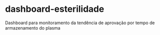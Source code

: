 # dashboard-esterilidade
Dashboard para monitoramento da tendência de aprovação por tempo de armazenamento do plasma
